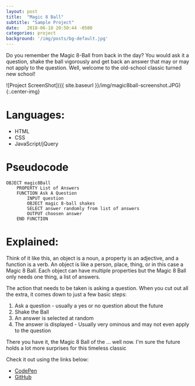 ```yaml
---
layout: post
title:  "Magic 8 Ball"
subtitle: "Sample Project"
date:   2018-06-18 20:50:44 -0500
categories: project
background: '/img/posts/bg-default.jpg'
---
```


Do you remember the Magic 8-Ball from back in the day? You would ask it a question, shake the ball vigorously and get back an answer that may or may not apply to the question. Well, welcome to the old-school classic turned new school!

![Project ScreenShot]({{ site.baseurl }}/img/magic8ball-screenshot.JPG){:.center-img}

# Languages: 

- HTML
- CSS
- JavaScript/jQuery

# Pseudocode

	OBJECT magic8Ball
		PROPERTY List of Answers
		FUNCTION Ask A Question
			INPUT question
			OBJECT magic 8-ball shakes
			SELECT answer randomly from list of answers
			OUTPUT choosen answer
		END FUNCTION

# Explained:
Think of it like this, an object is a noun, a property is an adjective, and a function is a verb. An object is like a person, place, thing, or in this case a Magic 8 Ball. Each object can have multiple properties but the Magic 8 Ball only needs one thing, a list of answers.

The action that needs to be taken is asking a question. When you cut out all the extra, it comes down to just a few basic steps:
1. Ask a question - usually a yes or no question about the future
2. Shake the Ball 
3. An answer is selected at random
4. The answer is displayed - Usually very ominous and may not even apply to the question

There you have it, the Magic 8 Ball of the ... well now. I'm sure the future holds a lot more surprises for this timeless classic 
			
Check it out using the links below:
- <a href="https://codepen.io/TraiLynne/pen/LrejrE/" target='_blank'>CodePen</a>
- <a href="https://github.com/TraiLynne/magic-8-ball" target='_blank'>GitHub</a>



